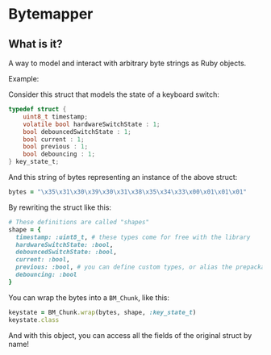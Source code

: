# Bytemapper

## What is it?

A way to model and interact with arbitrary byte strings as Ruby objects.

Example:

Consider this struct that models the state of a keyboard switch:

```c
typedef struct {
    uint8_t timestamp;
    volatile bool hardwareSwitchState : 1;
    bool debouncedSwitchState : 1;
    bool current : 1;
    bool previous : 1;
    bool debouncing : 1;
} key_state_t;
```

And this string of bytes representing an instance of the above struct:

```ruby
bytes = "\x35\x31\x30\x39\x30\x31\x38\x35\x34\x33\x00\x01\x01\x01"
```

By rewriting the struct like this:

```ruby
# These definitions are called "shapes"
shape = {
  timestamp: :uint8_t, # these types come for free with the library
  hardwareSwitchState: :bool,
  debouncedSwitchState: :bool,
  current: :bool,
  previous: :bool, # you can define custom types, or alias the prepackaged types
  debouncing: :bool
}
```

You can wrap the bytes into a `BM_Chunk`, like this:

```ruby
keystate = BM_Chunk.wrap(bytes, shape, :key_state_t)
keystate.class
```

And with this object, you can access all the fields of the original struct by name!

```ruby
```
